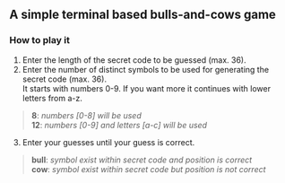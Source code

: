 ## A simple terminal based bulls-and-cows game

### How to play it

1. Enter the length of the secret code to be guessed (max. 36).
2. Enter the number of distinct symbols to be used for generating the secret code (max. 36).<br>
It starts with numbers 0-9. If you want more it continues with lower letters from a-z.<br>
> **8**: *numbers [0-8] will be used*<br>
> **12**: *numbers [0-9] and letters [a-c] will be used*
3. Enter your guesses until your guess is correct. <br>
> **bull**: *symbol exist within secret code and position is correct*<br>
> **cow**: *symbol exist within secret code but position is not correct*